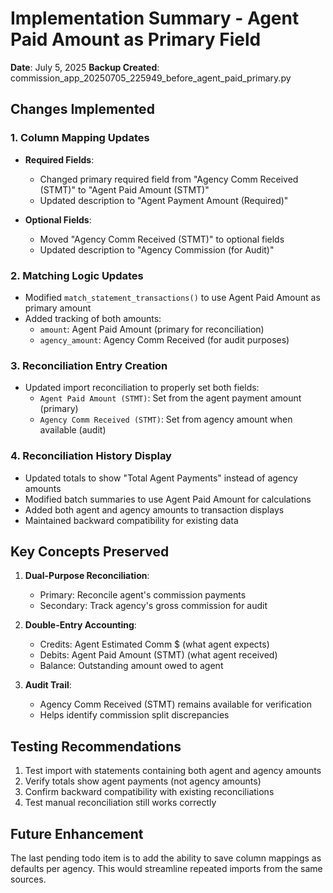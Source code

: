 # Implementation Summary - Agent Paid Amount as Primary Field
**Date**: July 5, 2025
**Backup Created**: commission_app_20250705_225949_before_agent_paid_primary.py

## Changes Implemented

### 1. Column Mapping Updates
- **Required Fields**:
  - Changed primary required field from "Agency Comm Received (STMT)" to "Agent Paid Amount (STMT)"
  - Updated description to "Agent Payment Amount (Required)"
  
- **Optional Fields**:
  - Moved "Agency Comm Received (STMT)" to optional fields
  - Updated description to "Agency Commission (for Audit)"

### 2. Matching Logic Updates
- Modified `match_statement_transactions()` to use Agent Paid Amount as primary amount
- Added tracking of both amounts:
  - `amount`: Agent Paid Amount (primary for reconciliation)
  - `agency_amount`: Agency Comm Received (for audit purposes)

### 3. Reconciliation Entry Creation
- Updated import reconciliation to properly set both fields:
  - `Agent Paid Amount (STMT)`: Set from the agent payment amount (primary)
  - `Agency Comm Received (STMT)`: Set from agency amount when available (audit)

### 4. Reconciliation History Display
- Updated totals to show "Total Agent Payments" instead of agency amounts
- Modified batch summaries to use Agent Paid Amount for calculations
- Added both agent and agency amounts to transaction displays
- Maintained backward compatibility for existing data

## Key Concepts Preserved

1. **Dual-Purpose Reconciliation**:
   - Primary: Reconcile agent's commission payments
   - Secondary: Track agency's gross commission for audit

2. **Double-Entry Accounting**:
   - Credits: Agent Estimated Comm $ (what agent expects)
   - Debits: Agent Paid Amount (STMT) (what agent received)
   - Balance: Outstanding amount owed to agent

3. **Audit Trail**:
   - Agency Comm Received (STMT) remains available for verification
   - Helps identify commission split discrepancies

## Testing Recommendations

1. Test import with statements containing both agent and agency amounts
2. Verify totals show agent payments (not agency amounts)
3. Confirm backward compatibility with existing reconciliations
4. Test manual reconciliation still works correctly

## Future Enhancement

The last pending todo item is to add the ability to save column mappings as defaults per agency. This would streamline repeated imports from the same sources.